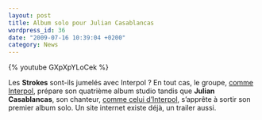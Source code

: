 ```yaml
---
layout: post
title: Album solo pour Julian Casablancas
wordpress_id: 36
date: "2009-07-16 10:39:04 +0200"
category: News
---
```


{% youtube GXpXpYLoCek %}

Les **Strokes** sont-ils jumelés avec Interpol ? En tout cas, le groupe, [comme
Interpol][i1], prépare son quatrième album studio tandis que **Julian
Casablancas**, son chanteur, [comme celui d’Interpol][i1], s’apprête à sortir
son premier album solo. Un site internet existe déjà, un trailer aussi.

[i1]: https://www.deadrooster.org/news-from-interpol/
